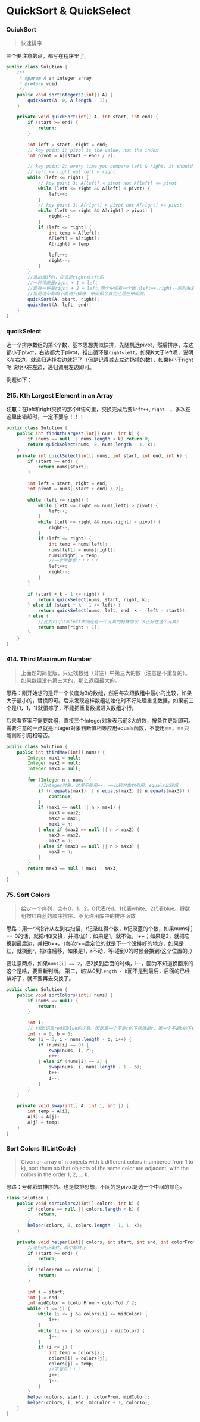 # QuickSort & QuickSelect


### QuickSort

> 快速排序

三个要注意的点，都写在程序里了。

```java
public class Solution {
    /**
     * @param A an integer array
     * @return void
     */
    public void sortIntegers2(int[] A) {
        quickSort(A, 0, A.length - 1);
    }
    
    private void quickSort(int[] A, int start, int end) {
        if (start >= end) {
            return;
        }
        
        int left = start, right = end;
        // key point 1: pivot is the value, not the index
        int pivot = A[(start + end) / 2];

        // key point 2: every time you compare left & right, it should be 
        // left <= right not left < right
        while (left <= right) {
            // key point 3: A[left] < pivot not A[left] <= pivot
            while (left <= right && A[left] < pivot) {
                left++;
            }
            // key point 3: A[right] > pivot not A[right] >= pivot
            while (left <= right && A[right] > pivot) {
                right--;
            }
            if (left <= right) {
                int temp = A[left];
                A[left] = A[right];
                A[right] = temp;
                
                left++;
                right--;
            }
        }
        //退出循环时，应该是right<left的
        //一种可能是right + 1 = left
        //还有一种是right + 2 = left,两个中间有一个数（left++,right--同时触发时）
        //但是这不影响下面递归排序，中间那个肯定还是在中间的。
        quickSort(A, start, right);
        quickSort(A, left, end);
    }
}
```

### qucikSelect

选一个排序数组的第K个数，基本思想类似快排，先随机选pivot，然后排序，左边都小于pivot，右边都大于pivot，推出循环是`right<left`。如果K大于left呢，说明K在右边，就递归选择右边就好了（但是记得减去左边扔掉的数），如果k小于right呢,说明K在左边，递归调用左边即可。

例题如下：

### 215. Kth Largest Element in an Array

**注意**：在left和right交换的那个if语句里，交换完成后要`left++,right--`，多次在这里出错超时，一定不要忘！！！

```java
public class Solution {
    public int findKthLargest(int[] nums, int k) {
        if (nums == null || nums.length < k) return 0;
        return quickSelect(nums, 0, nums.length - 1, k);
    }
    private int quickSelect(int[] nums, int start, int end, int k) {
        if (start >= end) {
            return nums[start];
        }
        
        int left = start, right = end;
        int pivot = nums[(start + end) / 2];
        
        while (left <= right) {
            while (left <= right && nums[left] > pivot) {
                left++;
            }
            while (left <= right && nums[right] < pivot) {
                right--;
            }
            if (left <= right) {
                int temp = nums[left];
                nums[left] = nums[right];
                nums[right] = temp;
                //一定不要忘！！！！！
                left++;
                right--;
            }
        }
        
        if (start + k - 1 <= right) {
            return quickSelect(nums, start, right, k);
        } else if (start + k - 1 >= left) {
            return quickSelect(nums, left, end, k - (left - start));
        } else {
            //此为right和left中间还有一个元素的特殊情况（K正好在这个元素）
            return nums[right + 1];
        }
    }
}
```

### 414. Third Maximum Number

> 上面题的简化版，只让找数组（非空）中第三大的数（注意是不重复的）。如果数组没有第三大的，那么返回最大的。

思路：刚开始想的是开一个长度为3的数组，然后每次跟数组中最小的比较，如果大于最小的，替换即可。后来发现这样数组初始化时不好处理重复数据，如果前三个是{1，1，1}就蛋疼了，不能把重复数据进入数组才行。

后来看答案不需要数组，直接三个Integer对象表示前3大的数，按条件更新即可。需要注意的一点就是Integer对象判断值相等应用equals函数，不能用==，==只能判断引用相等否。

```java
public class Solution {
    public int thirdMax(int[] nums) {
        Integer max1 = null;
        Integer max2 = null;
        Integer max3 = null;
        
        for (Integer n : nums) {
            //Integer对象，这里不能用==, ==比较对象的引用，equals比较值
            if (n.equals(max1) || n.equals(max2) || n.equals(max3)) {
                continue;
            }
            if (max1 == null || n > max1) {
                max3 = max2;
                max2 = max1;
                max1 = n;
            } else if (max2 == null || n > max2) {
                max3 = max2;
                max2 = n;
            } else if (max3 == null || n > max3) {
                max3 = n;
            }
        }
        return max3 == null ? max1 : max3;
    }
}
```


### 75. Sort Colors

> 给定一个序列，含有0，1，2。0代表red。1代表white。2代表blue。将数组按红白蓝的顺序排序。不允许用库中的排序函数

思路：用一个i指针从左到右扫描，r记录红得个数，b记录蓝的个数，如果nums[i] == 0的话，就把r和i交换，并把r加1；如果是1，就不做，i++；如果是2，就把它换到最后边，并把b++。（每次r++后定位的就是下一个没排好的地方，如果是红，就搁到r，把r往后移，如果是1，r不动，等i碰到0的时候会换到r这个位置的。）

要注意两点，如果`nums[i] == 2`，把2换到后面的时候，i--，因为不知道换回来的这个是啥，要重新判断。
第二，i应从0到`length - b`而不是到最后，后面的已经排好了，就不要再去交换了。

```java
public class Solution {
    public void sortColors(int[] nums) {
        if (nums == null) {
            return;
        }
        
        int i;
        // r和b记录red和blue的个数。因此第一个不是r的下标就是r，第一个不是b的下标为len-1-b;
        int r = 0, b = 0;
        for (i = 0; i < nums.length - b; i++) {
            if (nums[i] == 0) {
                swap(nums, i, r);
                r++;
            } else if (nums[i] == 2) {
                swap(nums, i, nums.length - 1 - b);
                b++;
                i--;
            }
        }
    }
    
    private void swap(int[] A, int i, int j) {
        int temp = A[i];
        A[i] = A[j];
        A[j] = temp;
    }
}
```

### Sort Colors II(LintCode)

> Given an array of n objects with k different colors (numbered from 1 to k), sort them so that objects of the same color are adjacent, with the colors in the order 1, 2, ... k.

思路：号称彩虹排序的。也是快排思想，不同的是pivot是选一个中间的颜色。

```java
class Solution {
    public void sortColors2(int[] colors, int k) {
        if (colors == null || colors.length < k) {
            return;
        }
        helper(colors, 0, colors.length - 1, 1, k);
    }
    
    private void helper(int[] colors, int start, int end, int colorFrom, int colorTo) {
        //递归终止条件，两个都终止
        if (start >= end) {
            return;
        }
        if (colorFrom == colorTo) {
            return;
        }
        
        int i = start;
        int j = end;
        int midColor = (colorFrom + colorTo) / 2;
        while (i <= j) {
            while (i <= j && colors[i] <= midColor) {
                i++;
            }
            while (i <= j && colors[j] > midColor) {
                j--;
            }
            if (i <= j) {
                int temp = colors[i];
                colors[i] = colors[j];
                colors[j] = temp;
                //不要忘！！！
                i++;
                j--;
            }
        }
        helper(colors, start, j, colorFrom, midColor);
        helper(colors, i, end, midColor + 1, colorTo);
    }
}
```

